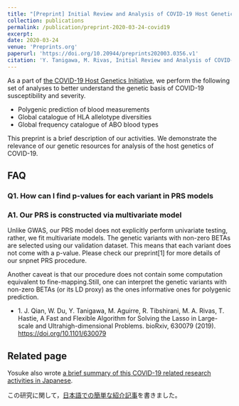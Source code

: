 ```yaml
---
title: "[Preprint] Initial Review and Analysis of COVID-19 Host Genetics and Associated Phenotypes"
collection: publications
permalink: /publication/preprint-2020-03-24-covid19
excerpt: 
date: 2020-03-24
venue: 'Preprints.org'
paperurl: 'https://doi.org/10.20944/preprints202003.0356.v1'
citation: 'Y. Tanigawa, M. Rivas, Initial Review and Analysis of COVID-19 Host Genetics and Associated Phenotypes (2020).'
---
```

<!-- ispublishedpreprint: "True" -->

As a part of [the COVID-19 Host Genetics Initiative](https://covid19hg.netlify.com/), we perform the following set of analyses to better understand the genetic basis of COVID-19 susceptibility and severity.

- Polygenic prediction of blood measurements
- Global catalogue of HLA allelotype diversities
- Global frequency catalogue of ABO blood types

This preprint is a brief description of our activities. We demonstrate the relevance of our genetic resources for analysis of the host genetics of COVID-19.

## FAQ

### Q1. How can I find p-values for each variant in PRS models

### A1. Our PRS is constructed via multivariate model

Unlike GWAS, our PRS model does not explicitly perform univariate testing, rather, we fit multivariate models.
The genetic variants with non-zero BETAs are selected using our validation dataset.
This means that each variant does not come with a p-value. Please check our preprint[1] for more details of our snpnet PRS procedure.

Another caveat is that our procedure does not contain some computation equivalent to fine-mapping.Still, one can interpret the genetic variants with non-zero BETAs (or its LD proxy) as the ones informative ones for polygenic prediction.

- 1. J. Qian, W. Du, Y. Tanigawa, M. Aguirre, R. Tibshirani, M. A. Rivas, T. Hastie, A Fast and Flexible Algorithm for Solving the Lasso in Large-scale and Ultrahigh-dimensional Problems. bioRxiv, 630079 (2019). https://doi.org/10.1101/630079

## Related page

Yosuke also wrote [a brief summary of this COVID-19 related research activities in Japanese](/posts/2020/04/COVID-19-hg-jp/).

この研究に関して，[日本語での簡単な紹介記事](/posts/2020/04/COVID-19-hg-jp/)を書きました。
